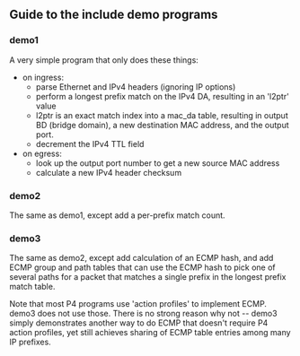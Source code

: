 ## Guide to the include demo programs

### demo1

A very simple program that only does these things:

* on ingress:
  * parse Ethernet and IPv4 headers (ignoring IP options)
  * perform a longest prefix match on the IPv4 DA, resulting in an
    'l2ptr' value
  * l2ptr is an exact match index into a mac_da table, resulting in
    output BD (bridge domain), a new destination MAC address, and the
    output port.
  * decrement the IPv4 TTL field
* on egress:
  * look up the output port number to get a new source MAC address
  * calculate a new IPv4 header checksum


### demo2

The same as demo1, except add a per-prefix match count.


### demo3

The same as demo2, except add calculation of an ECMP hash, and add
ECMP group and path tables that can use the ECMP hash to pick one of
several paths for a packet that matches a single prefix in the longest
prefix match table.

Note that most P4 programs use 'action profiles' to implement ECMP.
demo3 does not use those.  There is no strong reason why not -- demo3
simply demonstrates another way to do ECMP that doesn't require P4
action profiles, yet still achieves sharing of ECMP table entries
among many IP prefixes.
